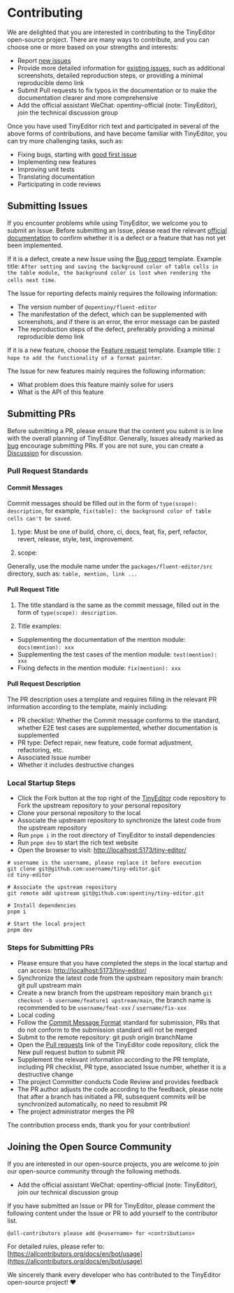 # Contributing

We are delighted that you are interested in contributing to the TinyEditor open-source project. There are many ways to contribute, and you can choose one or more based on your strengths and interests:

- Report [new issues](https://github.com/opentiny/tiny-editor/issues/new?assignees=&labels=%F0%9F%90%9B++bug&projects=&template=bug-report.yml&title=%F0%9F%90%9B+%5BBug%5D%3A+)
- Provide more detailed information for [existing issues](https://github.com/opentiny/tiny-editor/labels/bug), such as additional screenshots, detailed reproduction steps, or providing a minimal reproducible demo link
- Submit Pull requests to fix typos in the documentation or to make the documentation clearer and more comprehensive
- Add the official assistant WeChat: opentiny-official (note: TinyEditor), join the technical discussion group

Once you have used TinyEditor rich text and participated in several of the above forms of contributions, and have become familiar with TinyEditor, you can try more challenging tasks, such as:

- Fixing bugs, starting with [good first issue](https://github.com/opentiny/tiny-editor/labels/good%20first%20issue)
- Implementing new features
- Improving unit tests
- Translating documentation
- Participating in code reviews

## Submitting Issues

If you encounter problems while using TinyEditor, we welcome you to submit an Issue. Before submitting an Issue, please read the relevant [official documentation](https://opentiny.github.io/tiny-editor) to confirm whether it is a defect or a feature that has not yet been implemented.

If it is a defect, create a new Issue using the [Bug report](https://github.com/opentiny/tiny-editor/issues/new?assignees=&labels=%F0%9F%90%9B++bug&projects=&template=bug-report.yml&title=%F0%9F%90%9B+%5BBug%5D%3A+) template. Example title: `After setting and saving the background color of table cells in the table module, the background color is lost when rendering the cells next time`.

The Issue for reporting defects mainly requires the following information:

- The version number of `@opentiny/fluent-editor`
- The manifestation of the defect, which can be supplemented with screenshots, and if there is an error, the error message can be pasted
- The reproduction steps of the defect, preferably providing a minimal reproducible demo link

If it is a new feature, choose the [Feature request](https://github.com/opentiny/tiny-editor/issues/new?assignees=&labels=%E2%9C%A8+feature&projects=&template=feature-request.yml&title=%E2%9C%A8+%5BFeature%5D%3A+) template. Example title: `I hope to add the functionality of a format painter`.

The Issue for new features mainly requires the following information:

- What problem does this feature mainly solve for users
- What is the API of this feature

## Submitting PRs

Before submitting a PR, please ensure that the content you submit is in line with the overall planning of TinyEditor. Generally, Issues already marked as [bug](https://github.com/opentiny/tiny-editor/labels/bug) encourage submitting PRs. If you are not sure, you can create a [Discussion](https://github.com/opentiny/tiny-editor/discussions) for discussion.

### Pull Request Standards

#### Commit Messages

Commit messages should be filled out in the form of `type(scope): description`, for example, `fix(table): the background color of table cells can't be saved`.

1. type: Must be one of build, chore, ci, docs, feat, fix, perf, refactor, revert, release, style, test, improvement.

2. scope:

Generally, use the module name under the `packages/fluent-editor/src` directory, such as: `table, mention, link ...`

#### Pull Request Title

1. The title standard is the same as the commit message, filled out in the form of `type(scope): description`.

2. Title examples:

- Supplementing the documentation of the mention module: `docs(mention): xxx`
- Supplementing the test cases of the mention module: `test(mention): xxx`
- Fixing defects in the mention module: `fix(mention): xxx`

#### Pull Request Description

The PR description uses a template and requires filling in the relevant PR information according to the template, mainly including:

- PR checklist: Whether the Commit message conforms to the standard, whether E2E test cases are supplemented, whether documentation is supplemented
- PR type: Defect repair, new feature, code format adjustment, refactoring, etc.
- Associated Issue number
- Whether it includes destructive changes

### Local Startup Steps

- Click the Fork button at the top right of the [TinyEditor](https://github.com/opentiny/tiny-editor) code repository to Fork the upstream repository to your personal repository
- Clone your personal repository to the local
- Associate the upstream repository to synchronize the latest code from the upstream repository
- Run `pnpm i` in the root directory of TinyEditor to install dependencies
- Run `pnpm dev` to start the rich text website
- Open the browser to visit: [http://localhost:5173/tiny-editor/](http://localhost:5173/tiny-editor/)

```shell
# username is the username, please replace it before execution
git clone git@github.com:username/tiny-editor.git
cd tiny-editor

# Associate the upstream repository
git remote add upstream git@github.com:opentiny/tiny-editor.git

# Install dependencies
pnpm i

# Start the local project
pnpm dev
```

### Steps for Submitting PRs

- Please ensure that you have completed the steps in the local startup and can access: [http://localhost:5173/tiny-editor/](http://localhost:5173/tiny-editor/)
- Synchronize the latest code from the upstream repository main branch: git pull upstream main
- Create a new branch from the upstream repository main branch `git checkout -b username/feature1 upstream/main`, the branch name is recommended to be `username/feat-xxx` / `username/fix-xxx`
- Local coding
- Follow the [Commit Message Format](https://www.conventionalcommits.org/zh-hans/v1.0.0/) standard for submission, PRs that do not conform to the submission standard will not be merged
- Submit to the remote repository: git push origin branchName
- Open the [Pull requests](https://github.com/opentiny/tiny-editor/pulls) link of the TinyEditor code repository, click the New pull request button to submit PR
- Supplement the relevant information according to the PR template, including PR checklist, PR type, associated Issue number, whether it is a destructive change
- The project Committer conducts Code Review and provides feedback
- The PR author adjusts the code according to the feedback, please note that after a branch has initiated a PR, subsequent commits will be synchronized automatically, no need to resubmit PR
- The project administrator merges the PR

The contribution process ends, thank you for your contribution!

## Joining the Open Source Community

If you are interested in our open-source projects, you are welcome to join our open-source community through the following methods.

- Add the official assistant WeChat: opentiny-official (note: TinyEditor), join our technical discussion group

If you have submitted an Issue or PR for TinyEditor, please comment the following content under the Issue or PR to add yourself to the contributor list.

```
@all-contributors please add @<username> for <contributions>
```

For detailed rules, please refer to: [https://allcontributors.org/docs/en/bot/usage](https://allcontributors.org/docs/en/bot/usage)

We sincerely thank every developer who has contributed to the TinyEditor open-source project! ❤
